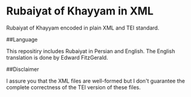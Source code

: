 # Rubaiyat of Khayyam in XML

Rubaiyat of Khayyam encoded in plain XML and TEI standard.

##Language

This repositiry includes Rubaiyat in Persian and English. The English translation is done by Edward FitzGerald.

##Disclaimer

I assure you that the XML files are well-formed but I don't guarantee the complete correctness of the TEI version of these files.
